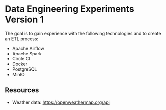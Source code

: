 # Data Engineering Experiments Version 1

The goal is to gain experience with the following technologies and to create an ETL process:

* Apache Airflow
* Apache Spark
* Circle CI
* Docker
* PostgreSQL
* MinIO

## Resources

* Weather data: https://openweathermap.org/api